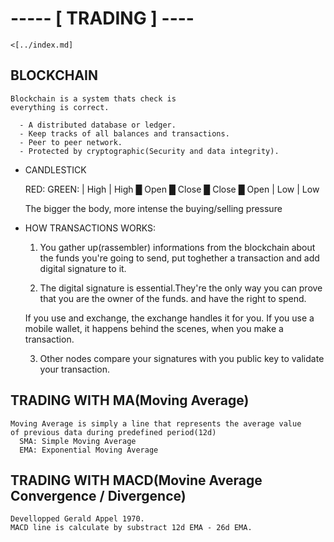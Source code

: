 # ----- [ TRADING ] ----

	<[../index.md]

## BLOCKCHAIN
	Blockchain is a system thats check is 
	everything is correct.

	  - A distributed database or ledger.
	  - Keep tracks of all balances and transactions.
	  - Peer to peer network.
	  - Protected by cryptographic(Security and data integrity).


  * CANDLESTICK
	
	RED:			GREEN:
	 | High 		| High
         █ Open               	█ Close
       	 █ Close              	█ Open 
         | Low                	| Low
        
      
      The bigger the body, more intense the buying/selling pressure

 * HOW TRANSACTIONS WORKS:
    1. You gather up(rassembler) informations from the blockchain
    	about the funds you're going to send, put toghether a transaction
   	and add digital signature to it.

    2. The digital signature is essential.They're the only way you can prove
        that you are the owner of the funds. and have the right to spend.
	 
	 If you use and exchange, the exchange handles it for you.
	 If you use a mobile wallet, it happens behind the scenes, when you make a transaction.

    3. Other nodes compare your signatures with you public key to validate
        your transaction.

## TRADING WITH MA(Moving Average)
	Moving Average is simply a line that represents the average value
	of previous data during predefined period(12d)
	  SMA: Simple Moving Average
	  EMA: Exponential Moving Average

## TRADING WITH MACD(Movine Average Convergence / Divergence)
	Devellopped Gerald Appel 1970.
	MACD line is calculate by substract 12d EMA - 26d EMA.
